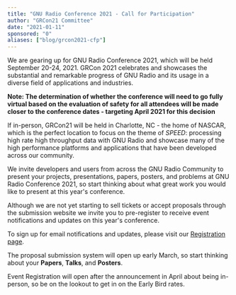 ```yaml
---
title: "GNU Radio Conference 2021 - Call for Participation"
author: "GRCon21 Committee"
date: "2021-01-11"
sponsored: "0"
aliases: ["blog/grcon2021-cfp"]
---
```


We are gearing up for GNU Radio Conference 2021, which will be held September 20-24, 2021.
GRCon 2021 celebrates and showcases the substantial and remarkable progress of
GNU Radio and its usage in a diverse field of applications and industries.

**Note: The determination of whether the conference will need to go fully virtual based on the evaluation of safety for all attendees will be made closer to the conference dates - targeting April 2021 for this decision**

If in-person, GRCon21 will be held in Charlotte, NC - the home of NASCAR, which is the perfect location 
to focus on the theme of _SPEED_: processing high rate
high throughput data with GNU Radio and showcase many of the high performance platforms and applications
that have been developed across our community.

We invite developers and users from across the GNU Radio Community to present your
projects, presentations, papers, posters, and problems at GNU Radio Conference
2021, so start thinking about what great work you would like to present at this year's conference.

Although we are not yet starting to sell tickets or accept proposals through the submission website
we invite you to pre-register to receive event notifications and updates on this year's conference.

To sign up for email notifications and updates, please visit our [Registration page](https://tickets.gnuradio.org/grcon21/).

The proposal submission system will open up early March, so start thinking about your **Papers**, **Talks**, and **Posters**.

Event Registration will open after the announcement in April about being in-person, so be on the lookout to get in on the Early Bird rates.
